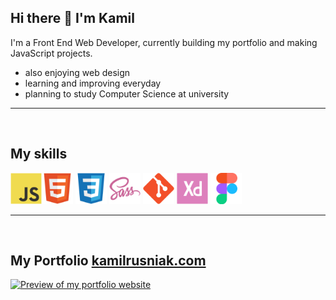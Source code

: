 ## Hi there 👋 I'm Kamil

I'm a Front End Web Developer, currently building my portfolio and making JavaScript projects.
- also enjoying web design
- learning and improving everyday
- planning to study Computer Science at university

---
<br/>

## My skills
<img src="https://github.com/devicons/devicon/blob/master/icons/javascript/javascript-original.svg" alt="JavaScript logo icon" height=50><img src="https://github.com/devicons/devicon/blob/master/icons/html5/html5-original.svg" alt="HTML5 logo icon" height=50>
<img src="https://github.com/devicons/devicon/blob/master/icons/css3/css3-original.svg" alt="CSS3 logo icon" height=50>
<img src="https://github.com/devicons/devicon/blob/master/icons/sass/sass-original.svg" alt="Sass icon" height=50>
<img src="https://github.com/devicons/devicon/blob/master/icons/git/git-original.svg" alt="Git logo icon" height=50>
<img src="https://github.com/devicons/devicon/blob/master/icons/xd/xd-plain.svg" alt="Adobe XD logo icon" height=50>
<img src="https://github.com/devicons/devicon/blob/master/icons/figma/figma-original.svg" alt="Figma logo icon" height=50>

---
<br/>

## My Portfolio <a href="https://kamilrusniak.com">kamilrusniak.com</a>
<a href="https://kamilrusniak.com"><img width='600px' src="https://i.imgur.com/abGk5Q2.png" alt="Preview of my portfolio website" /></a>
<br/>





<!--
**kamil-rusniak/kamil-rusniak** is a ✨ _special_ ✨ repository because its `README.md` (this file) appears on your GitHub profile.

[![Kamil's GitHub stats](https://github-readme-stats.vercel.app/api?username=kamil-rusniak&show_icons=true&theme=dark)](https://github.com/anuraghazra/github-readme-stats)
[![Kamil's GitHub stats](https://github-readme-stats.vercel.app/api?username=kamil-rusniak&show_icons=true&theme=tokyonight)](https://github.com/anuraghazra/github-readme-stats)


Here are some ideas to get you started:

- 🔭 I’m currently working on ...
- 🌱 I’m currently learning ...
- 👯 I’m looking to collaborate on ...
- 🤔 I’m looking for help with ...
- 💬 Ask me about ...
- 📫 How to reach me: ...
- 😄 Pronouns: ...
- ⚡ Fun fact: ...
-->
